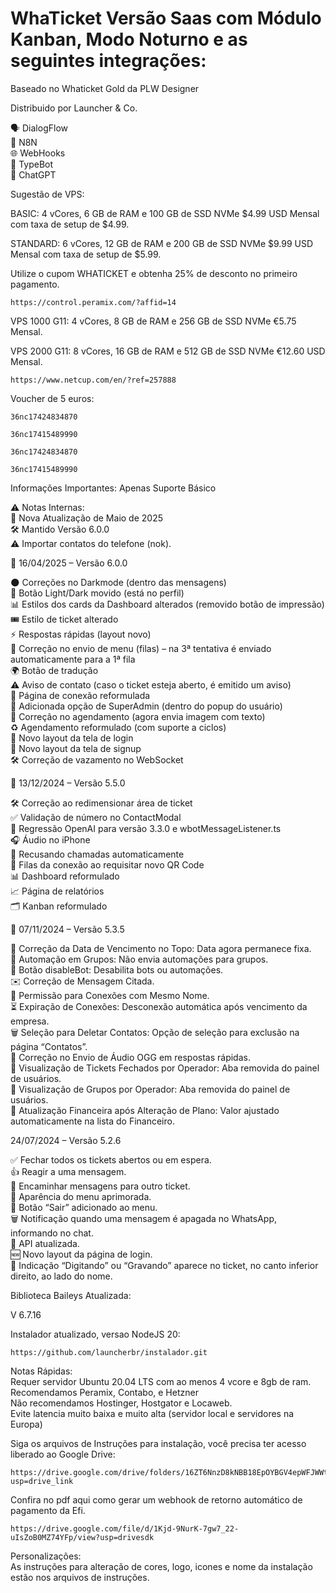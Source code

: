 # WhaTicket Versão Saas com Módulo Kanban, Modo Noturno e as seguintes integrações:</br>

Baseado no Whaticket Gold da PLW Designer

Distribuido por Launcher & Co.

🗣️ DialogFlow</br>
🔄 N8N</br>
🌐 WebHooks</br>
🤖 TypeBot</br>
💬 ChatGPT</br>

Sugestão de VPS:

BASIC: 4 vCores, 6 GB de RAM e 100 GB de SSD NVMe $4.99 USD Mensal com taxa de setup de $4.99.

STANDARD: 6 vCores, 12 GB de RAM e 200 GB de SSD NVMe $9.99 USD Mensal com taxa de setup de $5.99.

Utilize o cupom WHATICKET e obtenha 25% de desconto no primeiro pagamento.

```
https://control.peramix.com/?affid=14
```

VPS 1000 G11: 4 vCores, 8 GB de RAM e 256 GB de SSD NVMe €5.75 Mensal.

VPS 2000 G11: 8 vCores, 16 GB de RAM e 512 GB de SSD NVMe €12.60 USD Mensal.

```
https://www.netcup.com/en/?ref=257888
```
Voucher de 5 euros:

```
36nc17424834870
```
```
36nc17415489990
```
```
36nc17424834870
```
```
36nc17415489990
```
Informações Importantes:
Apenas Suporte Básico

⚠️ Notas Internas:</br>
📅 Nova Atualização de Maio de 2025</br>
🛠️ Mantido Versão 6.0.0</br>
⚠️ Importar contatos do telefone (nok).

📅 16/04/2025 – Versão 6.0.0

🌑 Correções no Darkmode (dentro das mensagens)</br>
🔄 Botão Light/Dark movido (está no perfil)</br>
📊 Estilos dos cards da Dashboard alterados (removido botão de impressão)</br>
🎟️ Estilo de ticket alterado</br>
⚡ Respostas rápidas (layout novo)</br>
📂 Correção no envio de menu (filas) – na 3ª tentativa é enviado automaticamente para a 1ª fila</br>
🌍 Botão de tradução</br>
⚠️ Aviso de contato (caso o ticket esteja aberto, é emitido um aviso)</br>
🔧 Página de conexão reformulada</br>
👑 Adicionada opção de SuperAdmin (dentro do popup do usuário)</br>
📆 Correção no agendamento (agora envia imagem com texto)</br>
♻️ Agendamento reformulado (com suporte a ciclos)</br> 
🔐 Novo layout da tela de login</br>
📝 Novo layout da tela de signup</br>
🛠️ Correção de vazamento no WebSocket</br>

📅 13/12/2024 – Versão 5.5.0

🛠️ Correção ao redimensionar área de ticket</br>
✅ Validação de número no ContactModal</br>
🔄 Regressão OpenAI para versão 3.3.0 e wbotMessageListener.ts</br>
🎧 Áudio no iPhone</br>
📵 Recusando chamadas automaticamente</br>
📲 Filas da conexão ao requisitar novo QR Code</br>
📊 Dashboard reformulado</br>
📈 Página de relatórios</br>
🗂️ Kanban reformulado</br>

📅 07/11/2024 – Versão 5.3.5

📅 Correção da Data de Vencimento no Topo: Data agora permanece fixa. </br>
🔄 Automação em Grupos: Não envia automações para grupos. </br>
🚫 Botão disableBot: Desabilita bots ou automações. </br>
✉️ Correção de Mensagem Citada. </br>
🔗 Permissão para Conexões com Mesmo Nome. </br>
⏳ Expiração de Conexões: Desconexão automática após vencimento da empresa. </br>
🗑️ Seleção para Deletar Contatos: Opção de seleção para exclusão na página “Contatos”. </br>
🎵 Correção no Envio de Áudio OGG em respostas rápidas. </br>
📂 Visualização de Tickets Fechados por Operador: Aba removida do painel de usuários. </br>
📜 Visualização de Grupos por Operador: Aba removida do painel de usuários. </br>
💸 Atualização Financeira após Alteração de Plano: Valor ajustado automaticamente na lista do Financeiro. </br>

24/07/2024 – Versão 5.2.6

✅ Fechar todos os tickets abertos ou em espera. </br>
👍 Reagir a uma mensagem. </br>
🔄 Encaminhar mensagens para outro ticket. </br>
🎨 Aparência do menu aprimorada. </br>
🚪 Botão “Sair” adicionado ao menu. </br>
🗑️ Notificação quando uma mensagem é apagada no WhatsApp, informando no chat. </br>
🔄 API atualizada. </br>
🆕 Novo layout da página de login. </br>
💬 Indicação “Digitando” ou “Gravando” aparece no ticket, no canto inferior direito, ao lado do nome. </br>

Biblioteca Baileys Atualizada:</br>

V 6.7.16

Instalador atualizado, versao NodeJS 20:

```
https://github.com/launcherbr/instalador.git
```
Notas Rápidas: </br>
Requer servidor Ubuntu 20.04 LTS com ao menos 4 vcore e 8gb de ram.</br>
Recomendamos Peramix, Contabo, e Hetzner</br>
Não recomendamos Hostinger, Hostgator e Locaweb.</br>
Evite latencia muito baixa e muito alta (servidor local e servidores na Europa)</br>

Siga os arquivos de Instruções para instalação, você precisa ter acesso liberado ao Google Drive:

```
https://drive.google.com/drive/folders/16ZT6NnzD8kNBB18EpOYBGV4epWFJWWtZ?usp=drive_link
```

Confira no pdf aqui como gerar um webhook de retorno automático de pagamento da Efi.

```
https://drive.google.com/file/d/1Kjd-9NurK-7gw7_22-uIsZoB0MZ74YFp/view?usp=drivesdk
```
Personalizações:</br>
As instruções para alteração de cores, logo, icones e nome da instalação estão nos arquivos de instruções.
